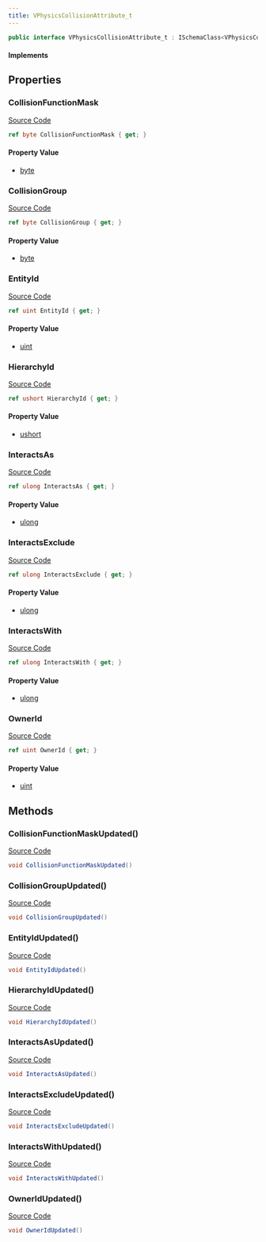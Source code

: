 ```yaml
---
title: VPhysicsCollisionAttribute_t
---
```


```csharp
public interface VPhysicsCollisionAttribute_t : ISchemaClass<VPhysicsCollisionAttribute_t>, ISchemaField, ISchemaClass, INativeHandle
```

#### Implements

## Properties

### CollisionFunctionMask

[Source Code](https://github.com/swiftly-solution/swiftlys2/blob/main/managed/src/SwiftlyS2.Generated/Schemas/Interfaces/VPhysicsCollisionAttribute_t.cs#L31)

```csharp
ref byte CollisionFunctionMask { get; }
```

#### Property Value

- [byte](https://learn.microsoft.com/dotnet/api/system.byte)

### CollisionGroup

[Source Code](https://github.com/swiftly-solution/swiftlys2/blob/main/managed/src/SwiftlyS2.Generated/Schemas/Interfaces/VPhysicsCollisionAttribute_t.cs#L29)

```csharp
ref byte CollisionGroup { get; }
```

#### Property Value

- [byte](https://learn.microsoft.com/dotnet/api/system.byte)

### EntityId

[Source Code](https://github.com/swiftly-solution/swiftlys2/blob/main/managed/src/SwiftlyS2.Generated/Schemas/Interfaces/VPhysicsCollisionAttribute_t.cs#L23)

```csharp
ref uint EntityId { get; }
```

#### Property Value

- [uint](https://learn.microsoft.com/dotnet/api/system.uint32)

### HierarchyId

[Source Code](https://github.com/swiftly-solution/swiftlys2/blob/main/managed/src/SwiftlyS2.Generated/Schemas/Interfaces/VPhysicsCollisionAttribute_t.cs#L27)

```csharp
ref ushort HierarchyId { get; }
```

#### Property Value

- [ushort](https://learn.microsoft.com/dotnet/api/system.uint16)

### InteractsAs

[Source Code](https://github.com/swiftly-solution/swiftlys2/blob/main/managed/src/SwiftlyS2.Generated/Schemas/Interfaces/VPhysicsCollisionAttribute_t.cs#L17)

```csharp
ref ulong InteractsAs { get; }
```

#### Property Value

- [ulong](https://learn.microsoft.com/dotnet/api/system.uint64)

### InteractsExclude

[Source Code](https://github.com/swiftly-solution/swiftlys2/blob/main/managed/src/SwiftlyS2.Generated/Schemas/Interfaces/VPhysicsCollisionAttribute_t.cs#L21)

```csharp
ref ulong InteractsExclude { get; }
```

#### Property Value

- [ulong](https://learn.microsoft.com/dotnet/api/system.uint64)

### InteractsWith

[Source Code](https://github.com/swiftly-solution/swiftlys2/blob/main/managed/src/SwiftlyS2.Generated/Schemas/Interfaces/VPhysicsCollisionAttribute_t.cs#L19)

```csharp
ref ulong InteractsWith { get; }
```

#### Property Value

- [ulong](https://learn.microsoft.com/dotnet/api/system.uint64)

### OwnerId

[Source Code](https://github.com/swiftly-solution/swiftlys2/blob/main/managed/src/SwiftlyS2.Generated/Schemas/Interfaces/VPhysicsCollisionAttribute_t.cs#L25)

```csharp
ref uint OwnerId { get; }
```

#### Property Value

- [uint](https://learn.microsoft.com/dotnet/api/system.uint32)

## Methods

### CollisionFunctionMaskUpdated()

[Source Code](https://github.com/swiftly-solution/swiftlys2/blob/main/managed/src/SwiftlyS2.Generated/Schemas/Interfaces/VPhysicsCollisionAttribute_t.cs#L40)

```csharp
void CollisionFunctionMaskUpdated()
```

### CollisionGroupUpdated()

[Source Code](https://github.com/swiftly-solution/swiftlys2/blob/main/managed/src/SwiftlyS2.Generated/Schemas/Interfaces/VPhysicsCollisionAttribute_t.cs#L39)

```csharp
void CollisionGroupUpdated()
```

### EntityIdUpdated()

[Source Code](https://github.com/swiftly-solution/swiftlys2/blob/main/managed/src/SwiftlyS2.Generated/Schemas/Interfaces/VPhysicsCollisionAttribute_t.cs#L36)

```csharp
void EntityIdUpdated()
```

### HierarchyIdUpdated()

[Source Code](https://github.com/swiftly-solution/swiftlys2/blob/main/managed/src/SwiftlyS2.Generated/Schemas/Interfaces/VPhysicsCollisionAttribute_t.cs#L38)

```csharp
void HierarchyIdUpdated()
```

### InteractsAsUpdated()

[Source Code](https://github.com/swiftly-solution/swiftlys2/blob/main/managed/src/SwiftlyS2.Generated/Schemas/Interfaces/VPhysicsCollisionAttribute_t.cs#L33)

```csharp
void InteractsAsUpdated()
```

### InteractsExcludeUpdated()

[Source Code](https://github.com/swiftly-solution/swiftlys2/blob/main/managed/src/SwiftlyS2.Generated/Schemas/Interfaces/VPhysicsCollisionAttribute_t.cs#L35)

```csharp
void InteractsExcludeUpdated()
```

### InteractsWithUpdated()

[Source Code](https://github.com/swiftly-solution/swiftlys2/blob/main/managed/src/SwiftlyS2.Generated/Schemas/Interfaces/VPhysicsCollisionAttribute_t.cs#L34)

```csharp
void InteractsWithUpdated()
```

### OwnerIdUpdated()

[Source Code](https://github.com/swiftly-solution/swiftlys2/blob/main/managed/src/SwiftlyS2.Generated/Schemas/Interfaces/VPhysicsCollisionAttribute_t.cs#L37)

```csharp
void OwnerIdUpdated()
```

